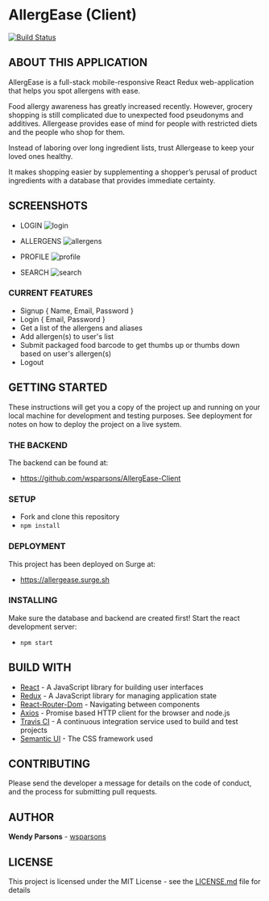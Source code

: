# AllergEase (Client)
[![Build Status](https://travis-ci.org/wsparsons/AllergEase-Client.svg?branch=master)](https://travis-ci.org/wsparsons/AllergEase-Client)

## ABOUT THIS APPLICATION
AllergEase is a full-stack mobile-responsive React Redux web-application that helps you spot allergens with ease. 

Food allergy awareness has greatly increased recently. However, grocery shopping is still complicated due to unexpected food pseudonyms and additives. Allergease provides ease of mind for people with restricted diets and the people who shop for them. 

Instead of laboring over long ingredient lists, trust Allergease to keep your loved ones healthy.

It makes shopping easier by supplementing a shopper’s perusal of product ingredients with a database that provides immediate certainty.

## SCREENSHOTS

* LOGIN
![login](https://snag.gy/xJLgtG.jpg "Login page")

* ALLERGENS
![allergens](https://snag.gy/Mom4hd.jpg "Allergens page")

* PROFILE
![profile](https://snag.gy/BSbOVy.jpg "Profile page")

* SEARCH
![search](https://snag.gy/MO6Iki.jpg "Search page")

### CURRENT FEATURES
* Signup { Name, Email, Password }
* Login { Email, Password }
* Get a list of the allergens and aliases
* Add allergen(s) to user's list
* Submit packaged food barcode to get thumbs up or thumbs down based on user's allergen(s)
* Logout

## GETTING STARTED
These instructions will get you a copy of the project up and running on your local machine for development and testing purposes. See deployment for notes on how to deploy the project on a live system.

### THE BACKEND
The backend can be found at: 
* https://github.com/wsparsons/AllergEase-Client

### SETUP
* Fork and clone this repository
* `npm install`

### DEPLOYMENT
This project has been deployed on Surge at: 
* https://allergease.surge.sh

### INSTALLING
Make sure the database and backend are created first!
Start the react development server:
* `npm start`

## BUILD WITH
* [React](https://www.reactjs.org/) - A JavaScript library for building user interfaces
* [Redux](https://redux.js.org/) - A JavaScript library for managing application state
* [React-Router-Dom](https://www.npmjs.com/package/react-router-dom) - Navigating between components
* [Axios](https://github.com/axios/axios) - Promise based HTTP client for the browser and node.js
* [Travis CI](https://travis-ci.org/) - A continuous integration service used to build and test projects 
* [Semantic UI](https://react.semantic-ui.com/) - The CSS framework used

## CONTRIBUTING
Please send the developer a message for details on the code of conduct, and the process for submitting pull requests.

## AUTHOR
**Wendy Parsons** - [wsparsons](https://github.com/wsparsons)

## LICENSE
This project is licensed under the MIT License - see the [LICENSE.md](LICENSE.md) file for details






